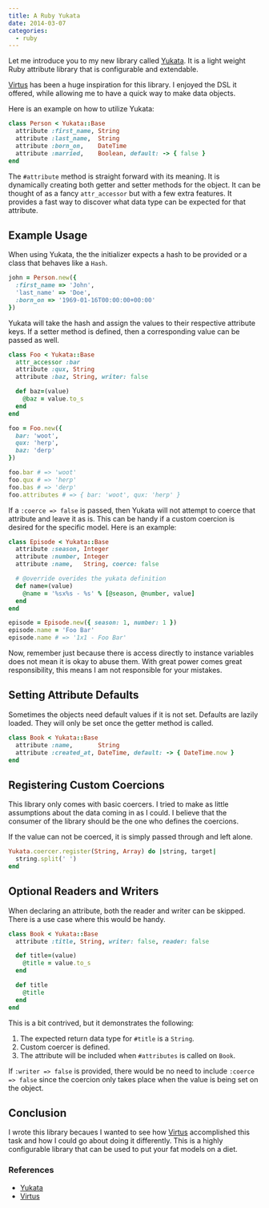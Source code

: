 ```yaml
---
title: A Ruby Yukata
date: 2014-03-07
categories:
  - ruby
---
```


Let me introduce you to my new library called [Yukata][yukata]. It is a light
weight Ruby attribute library that is configurable and extendable.

[Virtus][virtus] has been a huge inspiration for this library. I enjoyed the DSL
it offered, while allowing me to have a quick way to make data objects.

Here is an example on how to utilize Yukata:

```ruby
class Person < Yukata::Base
  attribute :first_name, String
  attribute :last_name,  String
  attribute :born_on,    DateTime
  attribute :married,    Boolean, default: -> { false }
end
```

The `#attribute` method is straight forward with its meaning. It is dynamically
creating both getter and setter methods for the object. It can be thought of as
a fancy `attr_accessor` but with a few extra features. It provides a fast way to
discover what data type can be expected for that attribute.

## Example Usage

When using Yukata, the the initializer expects a hash to be provided or a class
that behaves like a `Hash`.

```ruby
john = Person.new({
  :first_name => 'John',
  'last_name' => 'Doe',
  :born_on => '1969-01-16T00:00:00+00:00'
})
```

Yukata will take the hash and assign the values to their respective attribute
keys. If a setter method is defined, then a corresponding value can be passed as
well.

```ruby
class Foo < Yukata::Base
  attr_accessor :bar
  attribute :qux, String
  attribute :baz, String, writer: false

  def baz=(value)
    @baz = value.to_s
  end
end

foo = Foo.new({
  bar: 'woot',
  qux: 'herp',
  baz: 'derp'
})

foo.bar # => 'woot'
foo.qux # => 'herp'
foo.bas # => 'derp'
foo.attributes # => { bar: 'woot', qux: 'herp' }
```

If a `:coerce => false` is passed, then Yukata will not attempt to coerce that
attribute and leave it as is. This can be handy if a custom coercion is desired
for the specific model. Here is an example:

```ruby
class Episode < Yukata::Base
  attribute :season, Integer
  attribute :number, Integer
  attribute :name,   String, coerce: false

  # @override overides the yukata definition
  def name=(value)
    @name = '%sx%s - %s' % [@season, @number, value]
  end
end

episode = Episode.new({ season: 1, number: 1 })
episode.name = 'Foo Bar'
episode.name # => '1x1 - Foo Bar'
```

Now, remember just because there is access directly to instance variables does
not mean it is okay to abuse them. With great power comes great responsibility,
this means I am not responsible for your mistakes.

## Setting Attribute Defaults

Sometimes the objects need default values if it is not set. Defaults are lazily
loaded. They will only be set once the getter method is called.

```ruby
class Book < Yukata::Base
  attribute :name,       String
  attribute :created_at, DateTime, default: -> { DateTime.now }
end
```

## Registering Custom Coercions

This library only comes with basic coercers. I tried to make as little
assumptions about the data coming in as I could. I believe that the consumer of
the library should be the one who defines the coercions.

If the value can not be coerced, it is simply passed through and left alone.

```ruby
Yukata.coercer.register(String, Array) do |string, target|
  string.split(' ')
end
```

## Optional Readers and Writers

When declaring an attribute, both the reader and writer can be skipped. There is
a use case where this would be handy.

```ruby
class Book < Yukata::Base
  attribute :title, String, writer: false, reader: false

  def title=(value)
    @title = value.to_s
  end

  def title
    @title
  end
end
```

This is a bit contrived, but it demonstrates the following:

  1. The expected return data type for `#title` is a `String`.
  2. Custom coercer is defined.
  3. The attribute will be included when `#attributes` is called on `Book`.

If `:writer => false` is provided, there would be no need to include
`:coerce => false` since the coercion only takes place when the value is being
set on the object.

## Conclusion

I wrote this library becaues I wanted to see how [Virtus][virtus]
accomplished this task and how I could go about doing it differently. This is a
highly configurable library that can be used to put your fat models on a diet.

### References

  * [Yukata][yukata]
  * [Virtus][virtus]

[virtus]: https://github.com/solnic/virtus
[yukata]: https://github.com/warmwaffles/yukata
